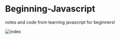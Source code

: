 # Beginning-Javascript
notes and code from learning javascript for beginners!

![index](https://user-images.githubusercontent.com/90569746/171786927-a20bb3e5-8230-416c-8f69-8ab770267ba8.PNG)
